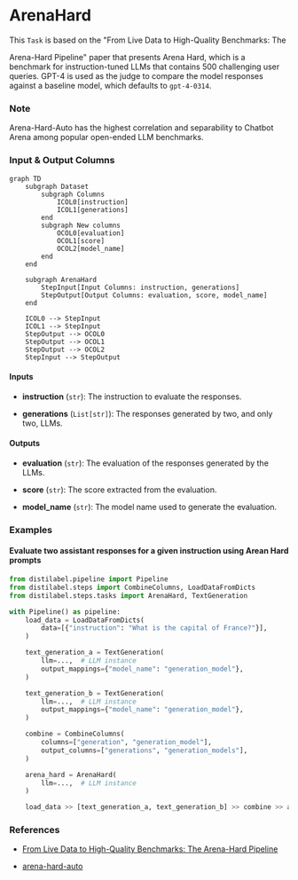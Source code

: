 # ArenaHard


This `Task` is based on the "From Live Data to High-Quality Benchmarks: The



Arena-Hard Pipeline" paper that presents Arena Hard, which is a benchmark for
    instruction-tuned LLMs that contains 500 challenging user queries. GPT-4 is used
    as the judge to compare the model responses against a baseline model, which defaults
    to `gpt-4-0314`.



### Note
Arena-Hard-Auto has the highest correlation and separability to Chatbot Arena
among popular open-ended LLM benchmarks.






### Input & Output Columns

``` mermaid
graph TD
	subgraph Dataset
		subgraph Columns
			ICOL0[instruction]
			ICOL1[generations]
		end
		subgraph New columns
			OCOL0[evaluation]
			OCOL1[score]
			OCOL2[model_name]
		end
	end

	subgraph ArenaHard
		StepInput[Input Columns: instruction, generations]
		StepOutput[Output Columns: evaluation, score, model_name]
	end

	ICOL0 --> StepInput
	ICOL1 --> StepInput
	StepOutput --> OCOL0
	StepOutput --> OCOL1
	StepOutput --> OCOL2
	StepInput --> StepOutput

```


#### Inputs


- **instruction** (`str`): The instruction to evaluate the responses.

- **generations** (`List[str]`): The responses generated by two, and only two, LLMs.




#### Outputs


- **evaluation** (`str`): The evaluation of the responses generated by the LLMs.

- **score** (`str`): The score extracted from the evaluation.

- **model_name** (`str`): The model name used to generate the evaluation.





### Examples


#### Evaluate two assistant responses for a given instruction using Arean Hard prompts
```python
from distilabel.pipeline import Pipeline
from distilabel.steps import CombineColumns, LoadDataFromDicts
from distilabel.steps.tasks import ArenaHard, TextGeneration

with Pipeline() as pipeline:
    load_data = LoadDataFromDicts(
        data=[{"instruction": "What is the capital of France?"}],
    )

    text_generation_a = TextGeneration(
        llm=...,  # LLM instance
        output_mappings={"model_name": "generation_model"},
    )

    text_generation_b = TextGeneration(
        llm=...,  # LLM instance
        output_mappings={"model_name": "generation_model"},
    )

    combine = CombineColumns(
        columns=["generation", "generation_model"],
        output_columns=["generations", "generation_models"],
    )

    arena_hard = ArenaHard(
        llm=...,  # LLM instance
    )

    load_data >> [text_generation_a, text_generation_b] >> combine >> arena_hard
```




### References

- [From Live Data to High-Quality Benchmarks: The Arena-Hard Pipeline](https://lmsys.org/blog/2024-04-19-arena-hard/)

- [arena-hard-auto](https://github.com/lm-sys/arena-hard-auto/tree/main)


